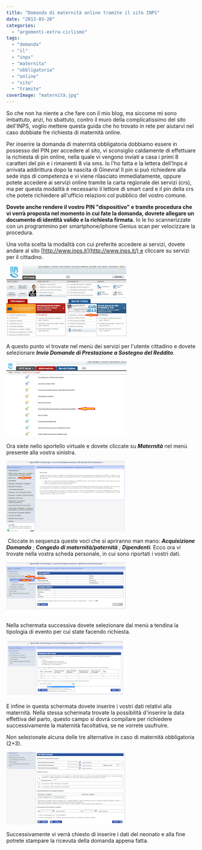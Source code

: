 ```yaml
---
title: "Domanda di maternità online tramite il sito INPS"
date: "2013-03-20"
categories: 
  - "argomenti-extra-ciclismo"
tags: 
  - "domanda"
  - "il"
  - "inps"
  - "maternita"
  - "obbligatoria"
  - "online"
  - "sito"
  - "tramite"
coverImage: "maternità.jpg"
---
```


So che non ha niente a che fare con il mio blog, ma siccome mi sono imbattuto, anzi, ho sbattuto, contro il muro della complicatissimo del sito dell'INPS, voglio mettere questa guida che ho trovato in rete per aiutarvi nel caso dobbiate fre richiesta di maternità online.

Per inserire la domanda di maternità obbligatoria dobbiamo essere in possesso del PIN per accedere al sito, vi sconsiglio caldamente di effettuare la richiesta di pin online, nella quale vi vengono inviati a casa i primi 8 caratteri del pin e i rimanenti 8 via sms. Io l'ho fatta e la lettera dell'Inps é arrivata addirittura dopo la nascita di Ginevra! Il pin si può richiedere alla sede inps di competenza e vi viene rilasciato immediatamente, oppure potete accedere ai servizi online tramite la carta regionale dei servizi (crs), ma per questa modalità è necessario il lettore di smart card e il pin della crs che potete richiedere all'ufficio relazioni col pubblico del vostro comune.

**Dovete anche rendere il vostro PIN "dispositivo" e tramite procedura che vi verrà proposta nel momento in cui fate la domanda, dovrete allegare un documento di identità valido e la richiesta firmata.** Io le ho scannerizzate con un programmino per smartphone/iphone Genius scan per velocizzare la procedura.

Una volta scelta la modalità con cui preferite accedere ai servizi, dovete andare al sito [http://www.inps.it](http://www.inps.it/) e cliccare su servizi per il cittadino.

[![](images/ServiziOnlinePINinps.png)](http://1.bp.blogspot.com/-A_1rPhCa98o/UTYSySmRKHI/AAAAAAAAAP4/VDVizJSdRH8/s320/ServiziOnlinePINinps.png)

A questo punto vi trovate nel menù dei servizi per l'utente cittadino e dovete selezionare _**Invio Domande di Prestazione a Sostegno del Reddito**._

[![](images/ServiziOnlineDomandainps.png)](http://1.bp.blogspot.com/-r8j-cnVW7LQ/UTYUxd5dtKI/AAAAAAAAAP8/CAiMOTCuQE8/s1600/ServiziOnlineDomandainps.png)

Ora siete nello sportello virtuale e dovete cliccate su **_Maternità_** nel menù presente alla vostra sinistra.

[![](images/ServiziOnlineMaternitainps.png)](http://3.bp.blogspot.com/-9TRymavEJPw/UTYXHs1RF-I/AAAAAAAAAQE/Z2zuBhbIMdM/s1600/ServiziOnlineMaternitainps.png)

 Cliccate in sequenza queste voci che si apriranno man mano: _**Acquisizione Domanda** ; **Congedo di maternità/paternità** ; **Dipendenti**._ Ecco ora vi trovate nella vostra scheda personale, in cui sono riportati i vostri dati.

[![](images/ServiziOnlineAcquisizione.png)](http://2.bp.blogspot.com/-qH6qwVdRPU8/UTj6F7qTTqI/AAAAAAAAARc/0VbTGDt1Npg/s1600/ServiziOnlineAcquisizione.png)

Nella schermata successiva dovete selezionare dal menù a tendina la tipologia di evento per cui state facendo richiesta.

[![](images/2.png)](http://4.bp.blogspot.com/-NnlB-J3HlOc/UTnLvi0ZDjI/AAAAAAAAARs/wUx2ZPLmgCc/s1600/2.png)

E infine in questa schermata dovete inserire i vostri dati relativi alla maternità. Nella stessa schermata trovate la possibilità d'inserire la data effettiva del parto, questo campo si dovrà compilare per richiedere successivamente la maternità facoltativa, se ne vorrete usufruire.

Non selezionate alcuna delle tre alternative in caso di maternità obbligatoria (2+3).

[![](images/3.png)](http://1.bp.blogspot.com/-RzL2x1sWatg/UTj4tgrdTdI/AAAAAAAAARU/W30GpH-PxYA/s1600/3.png)

Successivamente vi verrà chiesto di inserire i dati del neonato e alla fine potrete stampare la ricevuta della domanda appena fatta.
